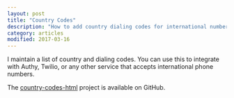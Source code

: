 ```yaml
---
layout: post
title: "Country Codes"
description: "How to add country dialing codes for international numbers."
category: articles
modified: 2017-03-16
---
```


I maintain a list of country and dialing codes. You can use this to integrate with Authy, Twilio, or any other service that accepts international phone numbers.

The [country-codes-html](https://github.com/etjossem/country-codes-html/blob/master/_country_codes.html) project is available on GitHub.